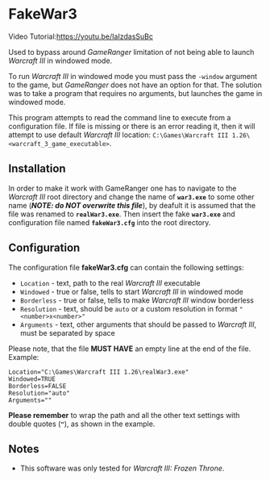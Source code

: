 # FakeWar3

Video Tutorial:https://youtu.be/IaIzdasSuBc

Used to bypass around *GameRanger* limitation of not being able to launch *Warcraft III* in windowed mode.

To run *Warcraft III* in windowed mode you must pass the `-window` argument to the game, but *GameRanger* does not have an option for that. The solution was to take a program that requires no arguments, but launches the game in windowed mode.

This program attempts to read the command line to execute from a configuration file. If file is missing or there is an error reading it, then it will attempt to use default *Warcraft III* location: `C:\Games\Warcraft III 1.26\<warcraft_3_game_executable>`.

## Installation

In order to make it work with GameRanger one has to navigate to the *Warcraft III* root directory and change the name of **``war3.exe``** to some other name (***NOTE: do NOT overwrite this file***), by deafult it is assumed that the file was renamed to **``realWar3.exe``**. Then insert the fake **``war3.exe``** and configuration file named **``fakeWar3.cfg``** into the root directory.

## Configuration

The configuration file **fakeWar3.cfg** can contain the following settings:
* `Location` - text, path to the real *Warcraft III* executable
* `Windowed` - true or false, tells to start *Warcraft III* in windowed mode
* `Borderless` - true or false, tells to make *Warcraft III* window borderless
* `Resolution` - text, should be `auto` or a custom resolution in format `"<number>x<number>"`
* `Arguments` - text, other arguments that should be passed to *Warcraft III*, must be separated by space

Please note, that the file **MUST HAVE** an empty line at the end of the file. Example:

```
Location="C:\Games\Warcraft III 1.26\realWar3.exe"
Windowed=TRUE
Borderless=FALSE
Resolution="auto"
Arguments=""

```

**Please remember** to wrap the path and all the other text settings with double quotes (**``"``**), as shown in the example.

## Notes

- This software was only tested for *Warcraft III: Frozen Throne*.